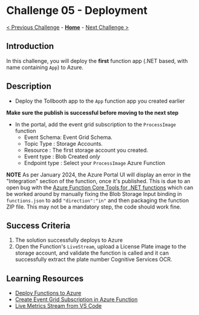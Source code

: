 # Challenge 05 - Deployment

[< Previous Challenge](./Challenge-04.md) - **[Home](../README.md)** - [Next Challenge >](./Challenge-06.md)

## Introduction

In this challenge, you will deploy the **first** function app (.NET based, with name containing `App`)  to Azure.

## Description

- Deploy the Tollbooth app to the `App` function app you created earlier

**Make sure the publish is successful before moving to the next step**

- In the portal, add the event grid subscription to the `ProcessImage` function
  - Event Schema: Event Grid Schema.
  - Topic Type : Storage Accounts.
  - Resource : The first storage account you created.
  - Event type : Blob Created _only_
  - Endpoint type : Select your `ProcessImage` Azure Function

**NOTE** As per January 2024, the Azure Portal UI will display an error in the "Integration" section of the function, once it's published. This is due to an open bug with the [Azure Function Core Tools for .NET functions](https://github.com/Azure/azure-functions-core-tools/issues/3157#issuecomment-1843236365) which can be worked around by manually fixing the Blob Storage Input binding in `functions.json` to add `"direction":"in"` and then packaging the function ZIP file. This may not be a mandatory step, the code should work fine.

## Success Criteria

1. The solution successfully deploys to Azure
2. Open the Function's `LiveStream`, upload a License Plate image to the storage account, and validate the function is called and it can successfully extract the plate number Cognitive Services OCR. 

## Learning Resources

- [Deploy Functions to Azure](https://www.thebestcsharpprogrammerintheworld.com/2018/08/21/deploy-an-azure-function-created-from-visual-studio-2)
- [Create Event Grid Subscription in Azure Function](https://docs.microsoft.com/en-us/azure/azure-functions/functions-bindings-event-grid-trigger?tabs=csharp%2Cbash#azure-portal)
- [Live Metrics Stream from VS Code](https://learn.microsoft.com/en-us/azure/azure-functions/streaming-logs?tabs=vs-code)

